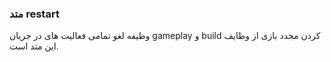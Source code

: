 ### متد restart

وظیفه لغو تمامی فعالیت های در جریان gameplay و build کردن مجدد بازی از وظایف این متد است.

